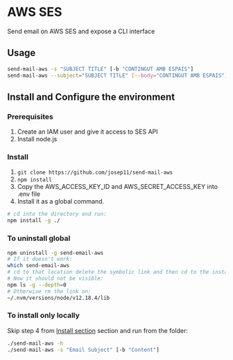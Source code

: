 # AWS SES

Send email on AWS SES and expose a CLI interface

## Usage

```bash
send-mail-aws -s "SUBJECT TITLE" [-b "CONTINGUT AMB ESPAIS"]
send-mail-aws --subject="SUBJECT TITLE" [--body="CONTINGUT AMB ESPAIS"]
```

## Install and Configure the environment

### Prerequisites

1. Create an IAM user and give it access to SES API
2. Install node.js

### Install

1. ```git clone https://github.com/josep11/send-mail-aws```
2. ```npm install```
3. Copy the AWS_ACCESS_KEY_ID and AWS_SECRET_ACCESS_KEY into .env file
4. Install it as a global command.

```bash
# cd into the directory and run:
npm install -g ./
```

### To uninstall global

```bash
npm uninstall -g send-email-aws
# If it doesn't work:
which send-email-aws
# cd to that location delete the symbolic link and then cd to the installed location and rm -rf send-email-aws folder
# Now it should not be visible:
npm ls -g --depth=0
# Otherwise rm the link on:
~/.nvm/versions/node/v12.18.4/lib
```

### To install only locally

Skip step 4 from [Install section](#Install) section and run from the folder:

```bash
./send-mail-aws -h
./send-mail-aws -s "Email Subject" [-b "Content"]
```
